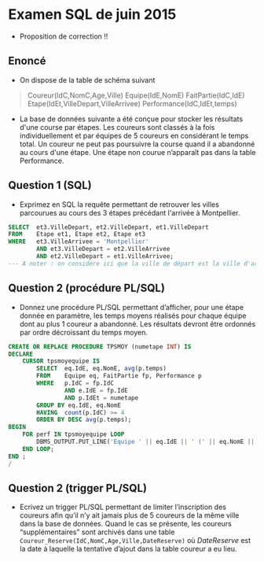 # Examen SQL de juin 2015
* Proposition de correction !!

## Enoncé
* On dispose de la table de schéma suivant

> Coureur(IdC,NomC,Age,Ville)
> Equipe(IdE,NomE)
> FaitPartie(IdC,IdE)
> Etape(IdEt,VilleDepart,VilleArrivee)
> Performance(IdC,IdEt,temps)

* La base de données suivante a été conçue pour stocker les résultats d'une course par étapes. Les coureurs sont classés à la fois individuellement et par équipes de 5 coureurs en considérant le temps total. Un coureur ne peut pas poursuivre la course quand il a abandonné au cours d'une étape. Une étape non courue n’apparaît pas dans la table Performance.

## Question 1 (SQL)
* Exprimez en SQL la requête permettant de retrouver les villes parcourues au cours des 3 étapes précédant l'arrivée à Montpellier.
```sql
SELECT  et3.VilleDepart, et2.VilleDepart, et1.VilleDepart
FROM    Etape et1, Etape et2, Etape et3 
WHERE   et3.VilleArrivee = 'Montpellier'
        AND et3.VilleDepart = et2.VilleArrivee
        AND et2.VilleDepart = et1.VilleArrivee;
--- A noter : on considère ici que la ville de départ est la ville d'arrivée de l'étape précédente.
```

## Question 2 (procédure PL/SQL)
* Donnez une procédure PL/SQL permettant d’afficher, pour une étape donnée en paramètre, les temps moyens réalisés pour chaque équipe dont au plus 1 coureur a abandonné. Les résultats devront être ordonnés par ordre décroissant du temps moyen.
```sql
CREATE OR REPLACE PROCEDURE TPSMOY (numetape INT) IS
DECLARE
    CURSOR tpsmoyequipe IS
        SELECT  eq.IdE, eq.NomE, avg(p.temps)
        FROM    Equipe eq, FaitPartie fp, Performance p
        WHERE   p.IdC = fp.IdC
                AND e.IdE = fp.IdE 
                AND p.IdEt = numetape
        GROUP BY eq.IdE, eq.NomE
        HAVING  count(p.IdC) >= 4
        ORDER BY DESC avg(p.temps);
BEGIN
    FOR perf IN tpsmoyequipe LOOP
        DBMS_OUTPUT.PUT_LINE('Equipe ' || eq.IdE || ' (' || eq.NomE || ') -> Temps moyen : ' || avg(p.temps));
    END LOOP;
END ;
/
```


## Question 2 (trigger PL/SQL)
* Ecrivez un trigger PL/SQL permettant de limiter l’inscription des coureurs afin qu’il n’y ait jamais plus de 5 coureurs de la même ville dans la base de données. Quand le cas se présente, les coureurs “supplémentaires” sont archivés dans une table `Coureur_Reserve(IdC,NomC,Age,Ville,DateReserve)` où *DateReserve* est la date à laquelle la tentative d’ajout dans la table coureur a eu lieu.
```sql

```